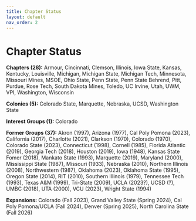 ```yaml
---
title: Chapter Status
layout: default
nav_order: 2
---
```


Chapter Status
==============
<b>Chapters (28):</b> Armour, Cincinnati, Clemson, Illinois, Iowa State, Kansas, Kentucky, Louisville, Michigan, Michigan State, Michigan Tech, Minnesota, Missouri Mines, MSOE, Ohio State, Penn State, Penn State Behrend, Pitt, Purdue, Rose Tech, South Dakota Mines, Toledo, UC Irvine, Utah, UWM, VPI, Washington, Wisconsin

<b>Colonies (5):</b> Colorado State, Marquette, Nebraska, UCSD, Washington State

<b>Interest Groups (1):</b> Colorado

<b>Former Groups (37):</b> Akron (1997), Arizona (1977), Cal Poly Pomona (2023), California (2017), Charlotte (2021), Clarkson (1970), Colorado (1970), Colorado State (2023), Connecticut (1998), Cornell (1985), Florida Atlantic (2019), Georgia Tech (2018), Houston (2019), Iowa (1948), Kansas State Fomer (2018), Mankato State (1993), Marquette (2019), Maryland (2000), Mississippi State (1987), Missouri (1933), Nebraska (2010), Northern Illinois (2008), Northwestern (1987), Oklahoma (2023), Oklahoma State (1995), Oregon State (2014), RIT (2010), Southern Illinois (1979), Tennessee Tech (1993), Texas A&M (1999), Tri-State (2009), UCLA (2023?), UCSD (?), UMBC (2018), UTA (2000), VCU (2023), Wright State (1994)

<b>Expansions:</b> Colorado (Fall 2023), Grand Valley State (Spring 2024), Cal Poly Pomona/UCLA (Fall 2024), Denver (Spring 2025), North Carolina State (Fall 2026)
